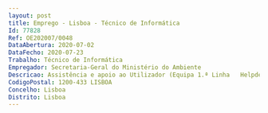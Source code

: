 ```yaml
--- 
layout: post
title: Emprego - Lisboa - Técnico de Informática
Id: 77828
Ref: OE202007/0048
DataAbertura: 2020-07-02
DataFecho: 2020-07-23
Trabalho: Técnico de Informática
Empregador: Secretaria-Geral do Ministério do Ambiente
Descricao: Assistência e apoio ao Utilizador (Equipa 1.ª Linha   Helpdesk) Receção e resolução de incidentes reportados pelos utilizadores Registo de pedidos de novas necessidades dos utilizadores Instalação e configuração de  software, hardware, periféricos e conectividade na rede Suporte em ambientes Windows nomeadamente Windows 7 e Windows 10  Instalar componentes de hardware e software, telefones IP, estações de trabalho, impressoras e digitalizadores, assegurando a respetiva manutenção e atualização  Documentar as parametrizações  Atribuir, otimizar e desafetar os recursos  Cumprir as normas de segurança, controlo de atualizações e backups.Condições preferenciais Conhecimentos na utilização de sistemas de vídeo conferencia (Teams, ZOOM, WEBEX, Lifesize, outros) Conhecimentos de Active Directory  Conhecimentos Office365 Experiência comprovada na área de atividade do posto de trabalho Monitorização da infraestrutura técnica através da operação de ferramentas de análise da disponibilidade, desempenho e capacidade dos servidores e dos serviços implementados.
CodigoPostal: 1200-433 LISBOA
Concelho: Lisboa
Distrito: Lisboa
--- 
```

